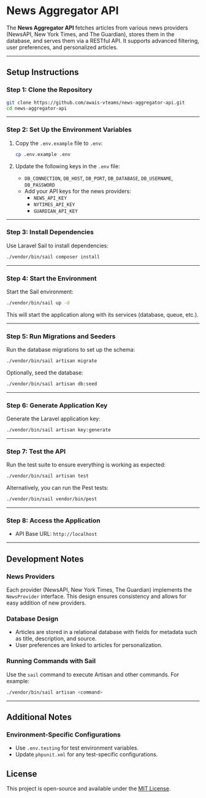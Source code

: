 # News Aggregator API

The **News Aggregator API** fetches articles from various news providers (NewsAPI, New York Times, and The Guardian), stores them in the database, and serves them via a RESTful API. It supports advanced filtering, user preferences, and personalized articles.

---

## Setup Instructions

### Step 1: Clone the Repository
```bash
git clone https://github.com/awais-vteams/news-aggregator-api.git
cd news-aggregator-api
```

---

### Step 2: Set Up the Environment Variables
1. Copy the `.env.example` file to `.env`:
   ```bash
   cp .env.example .env
   ```

2. Update the following keys in the `.env` file:
    - `DB_CONNECTION`, `DB_HOST`, `DB_PORT`, `DB_DATABASE`, `DB_USERNAME`, `DB_PASSWORD`
    - Add your API keys for the news providers:
        - `NEWS_API_KEY`
        - `NYTIMES_API_KEY`
        - `GUARDIAN_API_KEY`

---

### Step 3: Install Dependencies
Use Laravel Sail to install dependencies:
```bash
./vendor/bin/sail composer install
```

---

### Step 4: Start the Environment
Start the Sail environment:
```bash
./vendor/bin/sail up -d
```

This will start the application along with its services (database, queue, etc.).

---

### Step 5: Run Migrations and Seeders
Run the database migrations to set up the schema:
```bash
./vendor/bin/sail artisan migrate
```

Optionally, seed the database:
```bash
./vendor/bin/sail artisan db:seed
```

---

### Step 6: Generate Application Key
Generate the Laravel application key:
```bash
./vendor/bin/sail artisan key:generate
```

---

### Step 7: Test the API
Run the test suite to ensure everything is working as expected:
```bash
./vendor/bin/sail artisan test
```

Alternatively, you can run the Pest tests:
```bash
./vendor/bin/sail vendor/bin/pest
```

---

### Step 8: Access the Application
- API Base URL: `http://localhost`

---

## Development Notes

### News Providers
Each provider (NewsAPI, New York Times, The Guardian) implements the `NewsProvider` interface. This design ensures consistency and allows for easy addition of new providers.

### Database Design
- Articles are stored in a relational database with fields for metadata such as title, description, and source.
- User preferences are linked to articles for personalization.

### Running Commands with Sail
Use the `sail` command to execute Artisan and other commands. For example:
```bash
./vendor/bin/sail artisan <command>
```

---

## Additional Notes

### Environment-Specific Configurations
- Use `.env.testing` for test environment variables.
- Update `phpunit.xml` for any test-specific configurations.

## License
This project is open-source and available under the [MIT License](LICENSE).
